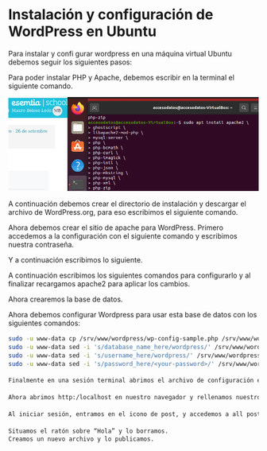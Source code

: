 # Instalación y configuración de WordPress en Ubuntu

Para instalar y confi                                                                                                                                                                                                                                                                                                                                                                                                                                                                                                   gurar wordpress en una máquina virtual Ubuntu debemos seguir los siguientes pasos:

Para poder instalar PHP y Apache, debemos escribir en la terminal el siguiente comando.

![captura1.png](Imagenes/captura1.png)                                                                     


A continuación debemos crear el directorio de instalación y descargar el archivo de WordPress.org, para eso escribimos el siguiente comando.



Ahora debemos crear el sitio de apache para WordPress. Primero accedemos a la configuración con el siguiente comando y escribimos nuestra contraseña.


Y a continuación escribimos lo siguiente.



A continuación escribimos los siguientes comandos para configurarlo y al finalizar recargamos apache2 para aplicar los cambios.


Ahora crearemos la base de datos.




Ahora debemos configurar Wordpress para usar esta base de datos con los siguientes comandos:

```bash
sudo -u www-data cp /srv/www/wordpress/wp-config-sample.php /srv/www/wordpress/wp-config.php
sudo -u www-data sed -i 's/database_name_here/wordpress/' /srv/www/wordpress/wp-config.php
sudo -u www-data sed -i 's/username_here/wordpress/' /srv/www/wordpress/wp-config.php
sudo -u www-data sed -i 's/password_here/<your-password>/' /srv/www/wordpress/wp-config.php

Finalmente en una sesión terminal abrimos el archivo de configuración en nano, donde buscamos las siguientes líneas y las borraremos. 

Ahora abrimos http:/localhost en nuestro navegador y rellenamos nuestros datos. 

Al iniciar sesión, entramos en el icono de post, y accedemos a all posts. 

Situamos el ratón sobre “Hola” y lo borramos.
Creamos un nuevo archivo y lo publicamos. 